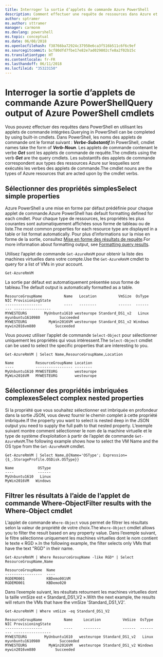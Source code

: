 ```yaml
---
title: Interroger la sortie d’applets de commande Azure PowerShell
description: Comment effectuer une requête de ressources dans Azure et mettre en forme les résultats.
author: sptramer
ms.author: sttramer
manager: carmonm
ms.devlang: powershell
ms.topic: conceptual
ms.date: 06/08/2018
ms.openlocfilehash: f38766ba72924c37950e6ca3f516b511c6f6c9ef
ms.sourcegitcommit: bcf80dfd7fbe17e82e7ad029802cfe8a2f02b15c
ms.translationtype: HT
ms.contentlocale: fr-FR
ms.lasthandoff: 06/11/2018
ms.locfileid: "35323150"
---
```

# <a name="query-output-of-azure-powershell-cmdlets"></a><span data-ttu-id="eff22-103">Interroger la sortie d’applets de commande Azure PowerShell</span><span class="sxs-lookup"><span data-stu-id="eff22-103">Query output of Azure PowerShell cmdlets</span></span>

<span data-ttu-id="eff22-104">Vous pouvez effectuer des requêtes dans PowerShell en utilisant les applets de commande intégrées.</span><span class="sxs-lookup"><span data-stu-id="eff22-104">Querying in PowerShell can be completed by using built-in cmdlets.</span></span> <span data-ttu-id="eff22-105">Dans PowerShell, les noms des applets de commande ont le format suivant : **_Verbe-Substantif_**.</span><span class="sxs-lookup"><span data-stu-id="eff22-105">In PowerShell, cmdlet names take the form of **_Verb-Noun_**.</span></span> <span data-ttu-id="eff22-106">Les applets de commande contenant le verbe **_Get_** sont les applets de commande de requête.</span><span class="sxs-lookup"><span data-stu-id="eff22-106">The cmdlets using the verb **_Get_** are the query cmdlets.</span></span> <span data-ttu-id="eff22-107">Les substantifs des applets de commande correspondent aux types des ressources Azure sur lesquelles sont exécutés les verbes des applets de commande.</span><span class="sxs-lookup"><span data-stu-id="eff22-107">The cmdlet nouns are the types of Azure resources that are acted upon by the cmdlet verbs.</span></span>

## <a name="select-simple-properties"></a><span data-ttu-id="eff22-108">Sélectionner des propriétés simples</span><span class="sxs-lookup"><span data-stu-id="eff22-108">Select simple properties</span></span>

<span data-ttu-id="eff22-109">Azure PowerShell a une mise en forme par défaut prédéfinie pour chaque applet de commande.</span><span class="sxs-lookup"><span data-stu-id="eff22-109">Azure PowerShell has default formatting defined for each cmdlet.</span></span> <span data-ttu-id="eff22-110">Pour chaque type de ressources, les propriétés les plus courantes sont automatiquement affichées sous forme de tableau ou de liste.</span><span class="sxs-lookup"><span data-stu-id="eff22-110">The most common properties for each resource type are displayed in a table or list format automatically.</span></span> <span data-ttu-id="eff22-111">Pour plus d’informations sur la mise en forme de la sortie, consultez [Mise en forme des résultats de requête](formatting-output.md).</span><span class="sxs-lookup"><span data-stu-id="eff22-111">For more information about formatting output, see [Formatting query results](formatting-output.md).</span></span>

<span data-ttu-id="eff22-112">Utilisez l’applet de commande `Get-AzureRmVM` pour obtenir la liste des machines virtuelles dans votre compte.</span><span class="sxs-lookup"><span data-stu-id="eff22-112">Use the `Get-AzureRmVM` cmdlet to query for a list of VMs in your account.</span></span>

```azurepowershell-interactive
Get-AzureRmVM
```

<span data-ttu-id="eff22-113">La sortie par défaut est automatiquement présentée sous forme de tableau.</span><span class="sxs-lookup"><span data-stu-id="eff22-113">The default output is automatically formatted as a table.</span></span>

```output
ResourceGroupName          Name   Location          VmSize  OsType              NIC ProvisioningState
-----------------          ----   --------          ------  ------              --- -----------------
MYWESTEURG        MyUnbuntu1610 westeurope Standard_DS1_v2   Linux myunbuntu1610980         Succeeded
MYWESTEURG          MyWin2016VM westeurope Standard_DS1_v2 Windows   mywin2016vm880         Succeeded
```

<span data-ttu-id="eff22-114">Vous pouvez utiliser l’applet de commande `Select-Object` pour sélectionner uniquement les propriétés qui vous intéressent.</span><span class="sxs-lookup"><span data-stu-id="eff22-114">The `Select-Object` cmdlet can be used to select the specific properties that are interesting to you.</span></span>

```azurepowershell-interactive
Get-AzureRmVM | Select Name,ResourceGroupName,Location
```

```output
Name          ResourceGroupName Location
----          ----------------- --------
MyUnbuntu1610 MYWESTEURG        westeurope
MyWin2016VM   MYWESTEURG        westeurope
```

## <a name="select-complex-nested-properties"></a><span data-ttu-id="eff22-115">Sélectionner des propriétés imbriquées complexes</span><span class="sxs-lookup"><span data-stu-id="eff22-115">Select complex nested properties</span></span>

<span data-ttu-id="eff22-116">Si la propriété que vous souhaitez sélectionner est imbriquée en profondeur dans la sortie JSON, vous devez fournir le chemin complet à cette propriété imbriquée.</span><span class="sxs-lookup"><span data-stu-id="eff22-116">If the property you want to select is nested deep in the JSON output you need to supply the full path to that nested property.</span></span> <span data-ttu-id="eff22-117">L’exemple suivant montre comment sélectionner le nom de la machine virtuelle et le type de système d’exploitation à partir de l’applet de commande `Get-AzureRmVM`.</span><span class="sxs-lookup"><span data-stu-id="eff22-117">The following example shows how to select the VM Name and the OS type from the `Get-AzureRmVM` cmdlet.</span></span>

```azurepowershell-interactive
Get-AzureRmVM | Select Name,@{Name='OSType'; Expression={$_.StorageProfile.OSDisk.OSType}}
```

```output
Name           OSType
----           ------
MyUnbuntu1610   Linux
MyWin2016VM   Windows
```

## <a name="filter-results-with-the-where-object-cmdlet"></a><span data-ttu-id="eff22-118">Filtrer les résultats à l’aide de l’applet de commande Where-Object</span><span class="sxs-lookup"><span data-stu-id="eff22-118">Filter results with the Where-Object cmdlet</span></span>

<span data-ttu-id="eff22-119">L’applet de commande `Where-Object` vous permet de filtrer les résultats selon la valeur de propriété de votre choix.</span><span class="sxs-lookup"><span data-stu-id="eff22-119">The `Where-Object` cmdlet allows you to filter the result based on any property value.</span></span> <span data-ttu-id="eff22-120">Dans l’exemple suivant, le filtre sélectionne uniquement les machines virtuelles dont le nom contient le texte « RGD ».</span><span class="sxs-lookup"><span data-stu-id="eff22-120">In the following example, the filter selects only VMs that have the text "RGD" in their name.</span></span>

```azurepowershell-interactive
Get-AzureRmVM | Where ResourceGroupName -like RGD* | Select ResourceGroupName,Name
```

```output
ResourceGroupName  Name
-----------------  ----
RGDEMO001          KBDemo001VM
RGDEMO001          KBDemo020
```

<span data-ttu-id="eff22-121">Dans l’exemple suivant, les résultats retournent les machines virtuelles dont la taille vmSize est « Standard_DS1_V2 ».</span><span class="sxs-lookup"><span data-stu-id="eff22-121">With the next example, the results will return the VMs that have the vmSize 'Standard_DS1_V2'.</span></span>

```azurepowershell-interactive
Get-AzureRmVM | Where vmSize -eq Standard_DS1_V2
```

```output
ResourceGroupName          Name     Location          VmSize  OsType              NIC ProvisioningState
-----------------          ----     --------          ------  ------              --- -----------------
MYWESTEURG        MyUnbuntu1610   westeurope Standard_DS1_v2   Linux myunbuntu1610980         Succeeded
MYWESTEURG          MyWin2016VM   westeurope Standard_DS1_v2 Windows   mywin2016vm880         Succeeded
```
